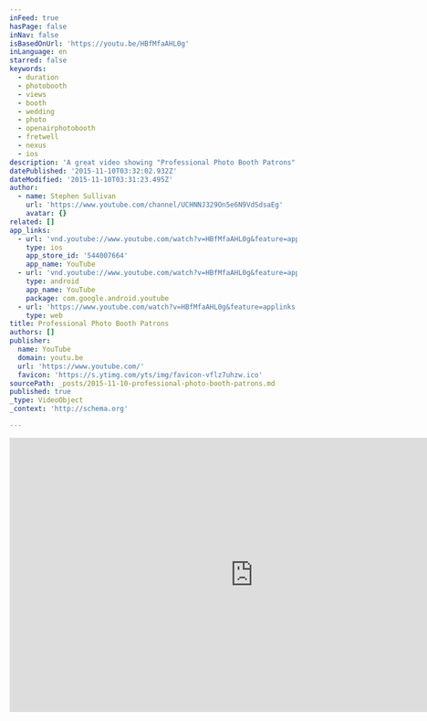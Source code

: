 ```yaml
---
inFeed: true
hasPage: false
inNav: false
isBasedOnUrl: 'https://youtu.be/HBfMfaAHL0g'
inLanguage: en
starred: false
keywords:
  - duration
  - photobooth
  - views
  - booth
  - wedding
  - photo
  - openairphotobooth
  - fretwell
  - nexus
  - ios
description: 'A great video showing "Professional Photo Booth Patrons" busy taking pictures at a wedding.'
datePublished: '2015-11-10T03:32:02.932Z'
dateModified: '2015-11-10T03:31:23.495Z'
author:
  - name: Stephen Sullivan
    url: 'https://www.youtube.com/channel/UCHNNJ329On5e6N9VdSdsaEg'
    avatar: {}
related: []
app_links:
  - url: 'vnd.youtube://www.youtube.com/watch?v=HBfMfaAHL0g&feature=applinks'
    type: ios
    app_store_id: '544007664'
    app_name: YouTube
  - url: 'vnd.youtube://www.youtube.com/watch?v=HBfMfaAHL0g&feature=applinks'
    type: android
    app_name: YouTube
    package: com.google.android.youtube
  - url: 'https://www.youtube.com/watch?v=HBfMfaAHL0g&feature=applinks'
    type: web
title: Professional Photo Booth Patrons
authors: []
publisher:
  name: YouTube
  domain: youtu.be
  url: 'https://www.youtube.com/'
  favicon: 'https://s.ytimg.com/yts/img/favicon-vflz7uhzw.ico'
sourcePath: _posts/2015-11-10-professional-photo-booth-patrons.md
published: true
_type: VideoObject
_context: 'http://schema.org'

---
```

<iframe src="https://cdn.embedly.com/widgets/media.html?src=https%3A%2F%2Fwww.youtube.com%2Fembed%2FHBfMfaAHL0g%3Ffeature%3Doembed&amp;url=https%3A%2F%2Fwww.youtube.com%2Fwatch%3Fv%3DHBfMfaAHL0g%26feature%3Dyoutu.be&amp;image=https%3A%2F%2Fi.ytimg.com%2Fvi%2FHBfMfaAHL0g%2Fhqdefault.jpg&amp;key=b7d04c9b404c499eba89ee7072e1c4f7&amp;type=text%2Fhtml&amp;schema=youtube" width="854" height="480" scrolling="no" frameborder="0" allowfullscreen="allowfullscreen" style=""></iframe>